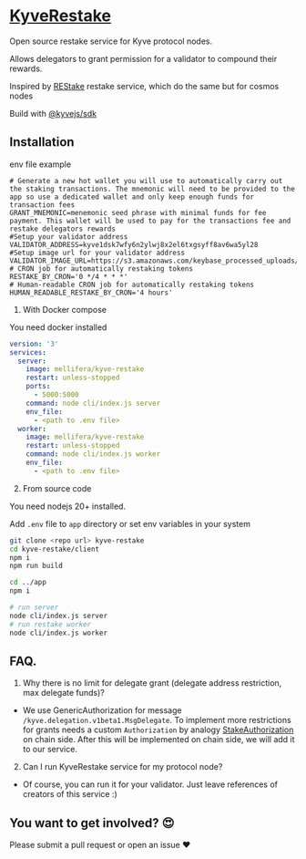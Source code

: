 # [KyveRestake](https://kyve-restake.mellifera.network)

Open source restake service for Kyve protocol nodes. 

Allows delegators to grant permission for a validator to compound their rewards.

Inspired by [REStake](https://github.com/eco-stake/restake) restake service, which do the same but for cosmos nodes

Build with [@kyvejs/sdk](https://github.com/KYVENetwork/kyvejs/tree/main/common/sdk)

## Installation
env file example
```env
# Generate a new hot wallet you will use to automatically carry out the staking transactions. The mnemonic will need to be provided to the app so use a dedicated wallet and only keep enough funds for transaction fees
GRANT_MNEMONIC=menemonic seed phrase with minimal funds for fee payment. This wallet will be used to pay for the transactions fee and restake delegators rewards
#Setup your validator address 
VALIDATOR_ADDRESS=kyve1dsk7wfy6n2ylwj8x2el6txgsyff8av6wa5yl28
#Setup image url for your validator address
VALIDATOR_IMAGE_URL=https://s3.amazonaws.com/keybase_processed_uploads/e86fec4890dc435ba14cb684ab658e05_360_360.jpg
# CRON job for automatically restaking tokens
RESTAKE_BY_CRON='0 */4 * * *'
# Human-readable CRON job for automatically restaking tokens
HUMAN_READABLE_RESTAKE_BY_CRON='4 hours'
```
1. With Docker compose

You need docker installed 
```yaml
version: '3'
services:
  server:
    image: mellifera/kyve-restake
    restart: unless-stopped  
    ports:
      - 5000:5000
    command: node cli/index.js server 
    env_file:
      - <path to .env file>
  worker:
    image: mellifera/kyve-restake
    restart: unless-stopped  
    command: node cli/index.js worker 
    env_file:
      - <path to .env file>
```
2. From source code

You need nodejs 20+ installed.

Add `.env` file to `app` directory or set env variables in your system

```bash
git clone <repo url> kyve-restake
cd kyve-restake/client
npm i 
npm run build 

cd ../app
npm i

# run server 
node cli/index.js server
# run restake worker
node cli/index.js worker
```

## FAQ. 
 1. Why there is no limit for delegate grant (delegate address restriction, max delegate funds)?

  - We use GenericAuthorization for message `/kyve.delegation.v1beta1.MsgDelegate`. To implement more restrictions for grants needs a custom `Authorization` by analogy [StakeAuthorization](https://docs.cosmos.network/main/modules/authz#stakeauthorization) on chain side.
    After this will be implemented on chain side, we will add it to our service.

 2. Can I run KyveRestake service for my protocol node? 

  - Of course, you can run it for your validator. Just leave references of creators of this service :)


## You want to get involved? 😍

Please submit a pull request or open an issue ❤️
